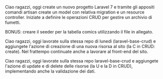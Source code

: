 Ciao ragazzi,
oggi create un nuovo progetto Laravel 7 e tramite gli appositi comandi artisan create un model con relativa migration e un resource controller.
Iniziate a definire le operazioni CRUD per gestire un archivio di fumetti.

BONUS: creare il seeder per la tabella comics utilizzando il file in allegato.

Ciao ragazzi, oggi lavorate sulla stessa repo di lunedì (laravel-base-crud) e aggiungete l'azione di creazione di una nuova risorsa al sito (la C in CRUD: create). Nel frattempo continuate anche a lavorare al front-end del sito.

Ciao ragazzi, oggi lavorate sulla stessa repo laravel-base-crud e aggiungete l'azione di update e di delete delle risorse (la U e la D in CRUD), implementando anche la validazione dei dati.
